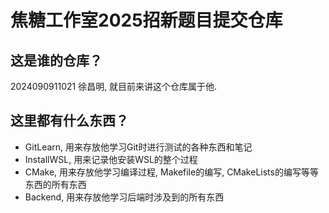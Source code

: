 # 焦糖工作室2025招新题目提交仓库

## 这是谁的仓库？

2024090911021 徐昌明, 就目前来讲这个仓库属于他.

## 这里都有什么东西？

- GitLearn, 用来存放他学习Git时进行测试的各种东西和笔记
- InstallWSL, 用来记录他安装WSL的整个过程
- CMake, 用来存放他学习编译过程, Makefile的编写, CMakeLists的编写等等东西的所有东西
- Backend, 用来存放他学习后端时涉及到的所有东西